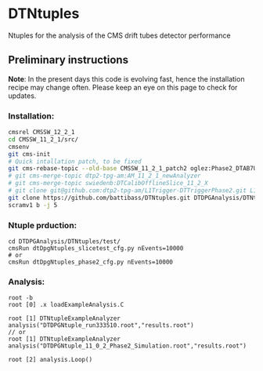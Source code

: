 # DTNtuples
Ntuples for the analysis of the CMS drift tubes detector performance

## Preliminary instructions
**Note**: 
In the present days this code is evolving fast, hence the installation recipe may change often. Please keep an eye on this page to check for updates.

### Installation:
```bash
cmsrel CMSSW_12_2_1
cd CMSSW_11_2_1/src/
cmsenv
git cms-init
# Quick intallation patch, to be fixed
git cms-rebase-topic --old-base CMSSW_11_2_1_patch2 oglez:Phase2_DTAB7Unpacker_v9.7.1 
# git cms-merge-topic dtp2-tpg-am:AM_11_2_1_newAnalyzer
# git cms-merge-topic swiedenb:DTCalibOfflineSlice_11_2_X 
# git clone git@github.com:dtp2-tpg-am/L1Trigger-DTTriggerPhase2.git L1Trigger/DTTriggerPhase2/data
git clone https://github.com/battibass/DTNtuples.git DTDPGAnalysis/DTNtuples
scramv1 b -j 5
```

### Ntuple prduction:
```
cd DTDPGAnalysis/DTNtuples/test/
cmsRun dtDpgNtuples_slicetest_cfg.py nEvents=10000
# or
cmsRun dtDpgNtuples_phase2_cfg.py nEvents=10000
```

### Analysis:
```
root -b
root [0] .x loadExampleAnalysis.C

root [1] DTNtupleExampleAnalyzer analysis("DTDPGNtuple_run333510.root","results.root")
// or
root [1] DTNtupleExampleAnalyzer analysis("DTDPGNtuple_11_0_2_Phase2_Simulation.root","results.root")

root [2] analysis.Loop()
```
